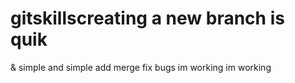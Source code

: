 # gitskillscreating a new branch is quik
 & simple
 and simple
 add merge
fix bugs
 im working
 im working
